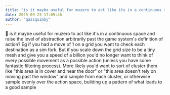 ```yaml
---
title: "is it maybe useful for muzero to act like its in a continuous space and"
date: 2025-09-23 17:09:46
author: "qazzquimby"
---
```


💭 is it maybe useful for muzero to act like it's in a continuous space and raise the level of abstraction arbitrarily past the game system's definition of action? Eg if you had a move of 1 on a grid you want to check each destination as a sim fork. But if you scale down the grid size to be a tiny mesh and give you a speed of a billion you'd no longer want to think of every possible movement as a possible action (unless you have some fantastic filtering process). More likely you'd want to sort of cluster them like "this area is in cover and near the door" or "this area doesn't rely on moving past the window" and sample from each cluster, or otherwise sample evenly over the action space, building up a pattern of what leads to a good sample